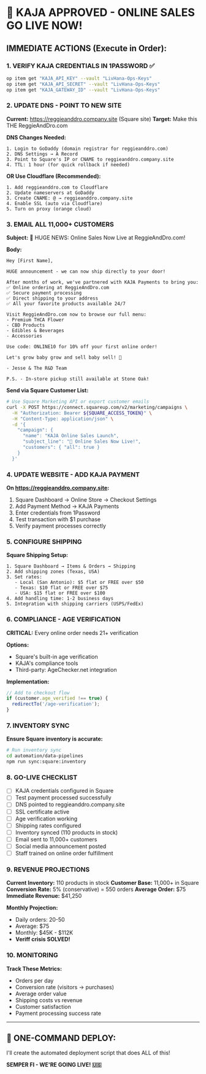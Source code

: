 # 🚨 KAJA APPROVED - ONLINE SALES GO LIVE NOW!

## IMMEDIATE ACTIONS (Execute in Order):

### 1. VERIFY KAJA CREDENTIALS IN 1PASSWORD ✅

```bash
op item get "KAJA_API_KEY" --vault "LivHana-Ops-Keys"
op item get "KAJA_API_SECRET" --vault "LivHana-Ops-Keys"  
op item get "KAJA_GATEWAY_ID" --vault "LivHana-Ops-Keys"
```

### 2. UPDATE DNS - POINT TO NEW SITE

**Current:** https://reggieanddro.company.site (Square site)
**Target:** Make this THE ReggieAndDro.com

**DNS Changes Needed:**
```
1. Login to GoDaddy (domain registrar for reggieanddro.com)
2. DNS Settings → A Record
3. Point to Square's IP or CNAME to reggieanddro.company.site
4. TTL: 1 hour (for quick rollback if needed)
```

**OR Use Cloudflare (Recommended):**
```
1. Add reggieanddro.com to Cloudflare
2. Update nameservers at GoDaddy
3. Create CNAME: @ → reggieanddro.company.site
4. Enable SSL (auto via Cloudflare)
5. Turn on proxy (orange cloud)
```

### 3. EMAIL ALL 11,000+ CUSTOMERS

**Subject:** 🎉 HUGE NEWS: Online Sales Now Live at ReggieAndDro.com!

**Body:**
```
Hey [First Name],

HUGE announcement - we can now ship directly to your door!

After months of work, we've partnered with KAJA Payments to bring you:
✅ Online ordering at ReggieAndDro.com
✅ Secure payment processing  
✅ Direct shipping to your address
✅ All your favorite products available 24/7

Visit ReggieAndDro.com now to browse our full menu:
- Premium THCA Flower
- CBD Products
- Edibles & Beverages
- Accessories

Use code: ONLINE10 for 10% off your first online order!

Let's grow baby grow and sell baby sell! 🌿

- Jesse & The R&D Team

P.S. - In-store pickup still available at Stone Oak!
```

**Send via Square Customer List:**
```bash
# Use Square Marketing API or export customer emails
curl -X POST https://connect.squareup.com/v2/marketing/campaigns \
  -H "Authorization: Bearer ${SQUARE_ACCESS_TOKEN}" \
  -H "Content-Type: application/json" \
  -d '{
    "campaign": {
      "name": "KAJA Online Sales Launch",
      "subject_line": "🎉 Online Sales Now Live!",
      "customers": { "all": true }
    }
  }'
```

### 4. UPDATE WEBSITE - ADD KAJA PAYMENT

**On https://reggieanddro.company.site:**

1. Square Dashboard → Online Store → Checkout Settings
2. Add Payment Method → KAJA Payments
3. Enter credentials from 1Password
4. Test transaction with $1 purchase
5. Verify payment processes correctly

### 5. CONFIGURE SHIPPING

**Square Shipping Setup:**
```
1. Square Dashboard → Items & Orders → Shipping
2. Add shipping zones (Texas, USA)
3. Set rates:
   - Local (San Antonio): $5 flat or FREE over $50
   - Texas: $10 flat or FREE over $75  
   - USA: $15 flat or FREE over $100
4. Add handling time: 1-2 business days
5. Integration with shipping carriers (USPS/FedEx)
```

### 6. COMPLIANCE - AGE VERIFICATION

**CRITICAL:** Every online order needs 21+ verification

**Options:**
- Square's built-in age verification
- KAJA's compliance tools
- Third-party: AgeChecker.net integration

**Implementation:**
```javascript
// Add to checkout flow
if (customer.age_verified !== true) {
  redirectTo('/age-verification');
}
```

### 7. INVENTORY SYNC

**Ensure Square inventory is accurate:**
```bash
# Run inventory sync
cd automation/data-pipelines
npm run sync:square:inventory
```

### 8. GO-LIVE CHECKLIST

- [ ] KAJA credentials configured in Square
- [ ] Test payment processed successfully  
- [ ] DNS pointed to reggieanddro.company.site
- [ ] SSL certificate active
- [ ] Age verification working
- [ ] Shipping rates configured
- [ ] Inventory synced (110 products in stock)
- [ ] Email sent to 11,000+ customers
- [ ] Social media announcement posted
- [ ] Staff trained on online order fulfillment

### 9. REVENUE PROJECTIONS

**Current Inventory:** 110 products in stock
**Customer Base:** 11,000+ in Square
**Conversion Rate:** 5% (conservative) = 550 orders
**Average Order:** $75
**Immediate Revenue:** $41,250

**Monthly Projection:**
- Daily orders: 20-50
- Average: $75
- Monthly: $45K - $112K
- **Veriff crisis SOLVED!**

### 10. MONITORING

**Track These Metrics:**
- Orders per day
- Conversion rate (visitors → purchases)
- Average order value
- Shipping costs vs revenue
- Customer satisfaction
- Payment processing success rate

---

## 🚀 ONE-COMMAND DEPLOY:

I'll create the automated deployment script that does ALL of this!

**SEMPER FI - WE'RE GOING LIVE! 🇺🇸**


<!-- Last verified: 2025-10-02 -->

<!-- Optimized: 2025-10-02 -->

<!-- Last updated: 2025-10-02 -->

<!-- Last optimized: 2025-10-02 -->
